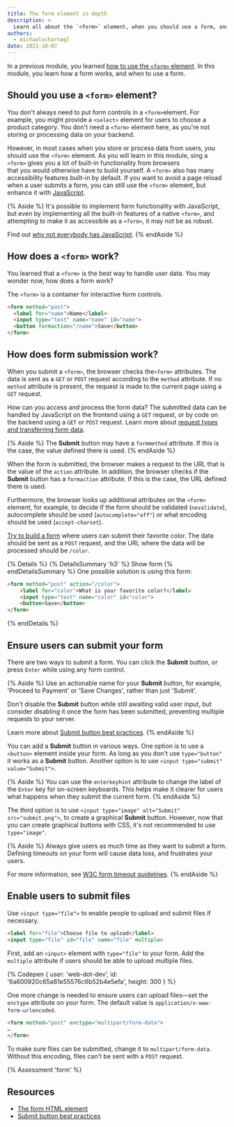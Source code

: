 ```yaml
---
title: The form element in depth
description: >
  Learn all about the `<form>` element, when you should use a form, and how a form works in detail.
authors:
  - michaelscharnagl
date: 2021-10-07
---
```


In a previous module, you learned [how to use the `<form>` element](/learn/forms/form-element). 
In this module, you learn how a form works, and when to use a form.

## Should you use a `<form>` element?

You don't always need to put form controls in a `<form>`element. 
For example, you might provide a `<select>` element for users to choose a product category. 
You don't need a `<form>` element here, as you're not storing or processing data on your backend.

However, in most cases when you store or process data from users, 
you should use the `<form>` element. 
As you will learn in this module, sing a `<form>` gives you a lot of built-in functionality from browsers  
that you would otherwise have to build yourself. 
A `<form>` also has many accessibility features built-in by default. 
If you want to avoid a page reload when a user submits a form, 
you can still use the `<form>` element, but enhance it with 
[JavaScript](/learn/forms/javascript). 

{% Aside %}
It's possible to implement form functionality with JavaScript, 
but even by implementing all the built-in features of a native `<form>`, 
and attempting to make it as accessible as a `<form>`, it may not be as robust. 

Find out [why not everybody has JavaScript](https://kryogenix.org/code/browser/everyonehasjs.html).
{% endAside %}

## How does a `<form>` work?

You learned that a `<form>` is the best way to handle user data. 
You may wonder now, how does a form work? 

The `<form>` is a container for interactive form controls.

```html
<form method="post">
  <label for="name">Name</label>
  <input type="text" name="name" id="name">
  <button formaction="/name">Save</button>
</form>
```

## How does form submission work?

When you submit a `<form>`, the browser checks the`<form>` attributes. 
The data is sent as a `GET` or `POST` request according to the `method` attribute. 
If no `method` attribute is present, 
the request is made to the current page using a `GET` request.

How can you access and process the form data? 
The submitted data can be handled by JavaScript on the frontend using a `GET` request, 
or by code on the backend using a `GET` or `POST` request. 
Learn more about 
[request types and transferring form data](/learn/forms/form-element/#where-is-the-data-processed).

{% Aside %}
The **Submit** button may have a `formmethod` attribute. 
If this is the case, the value defined there is used.
{% endAside %}

When the form is submitted, the browser makes a request to the URL that is the value of the `action` attribute. 
In addition, the browser checks if the **Submit** button has a `formaction` attribute. 
If this is the case, the URL defined there is used.

Furthermore, the browser looks up additional attributes on the `<form>` element, 
for example, to decide if the form should be validated (`novalidate`), 
autocomplete should be used (`autocomplete="off"`) or what encoding should be used (`accept-charset`).

[Try to build a form](https://codepen.io/web-dot-dev/pen/c7d89671f738240187a86cda1074d554) where users can submit their favorite color. 
The data should be sent as a `POST` request, and the URL where the data will be processed should be `/color`. 

{% Details %}
{% DetailsSummary 'h3' %} Show form {% endDetailsSummary %}
One possible solution is using this form:

```html
<form method="post" action="/color">
    <label for="color">What is your favorite color?</label>
    <input type="text" name="color" id="color">
    <button>Save</button>
</form>
```

{% endDetails %}

## Ensure users can submit your form

There are two ways to submit a form. 
You can click the **Submit** button, or press `Enter` while using any form control.

{% Aside %}
Use an actionable name for your **Submit** button, 
for example, 'Proceed to Payment' or 'Save Changes', rather than just 'Submit'. 

Don't disable the **Submit** button while still awaiting valid user input, 
but consider disabling it once the form has been submitted, 
preventing multiple requests to your server.

Learn more about [Submit button best practices](/payment-and-address-form-best-practices/#html-button).
{% endAside %}

You can add a **Submit** button in various ways. 
One option is to use a `<button>` element inside your form. 
As long as you don't use `type="button"` it works as a **Submit** button. 
Another option is to use `<input type="submit" value="Submit">`.

{% Aside %}
You can use the `enterkeyhint` attribute to change the label of the `Enter` key for on-screen keyboards. 
This helps make it clearer for users what happens when they submit the current form.
{% endAside %}

The third option is to use `<input type="image" alt="Submit" src="submit.png">`, 
to create a graphical **Submit** button. 
However, now that you can create graphical buttons with CSS, it's not recommended to use `type="image"`.

{% Aside %}
Always give users as much time as they want to submit a form. 
Defining timeouts on your form will cause data loss, and frustrates your users.

For more information, see 
[W3C form timeout guidelines](https://www.w3.org/WAI/WCAG21/Understanding/timeouts.html). 
{% endAside %}

## Enable users to submit files

Use `<input type="file">` to enable people to upload and submit files if necessary. 

```html
<label for="file">Choose file to upload</label>
<input type="file" id="file" name="file" multiple>
```

First, add an `<input>` element with `type="file"` to your form. 
Add the `multiple` attribute if users should be able to upload multiple files.

{% Codepen {
  user: 'web-dot-dev',
  id: '6a600920c65a81e55576c6b52b4e5efa',
  height: 300
} %}

One more change is needed to ensure users can upload files—set the `enctype` attribute on your form. 
The default value is `application/x-www-form-urlencoded`.

```html
<form method="post" enctype="multipart/form-data">
…
</form>
```
To make sure files can be submitted, change it to `multipart/form-data`. 
Without this encoding, files can't be sent with a `POST` request.

{% Assessment 'form' %}

## Resources

- [The form HTML element](https://developer.mozilla.org/docs/Web/HTML/Element/form)
- [Submit button best practices](/payment-and-address-form-best-practices/#html-button)
